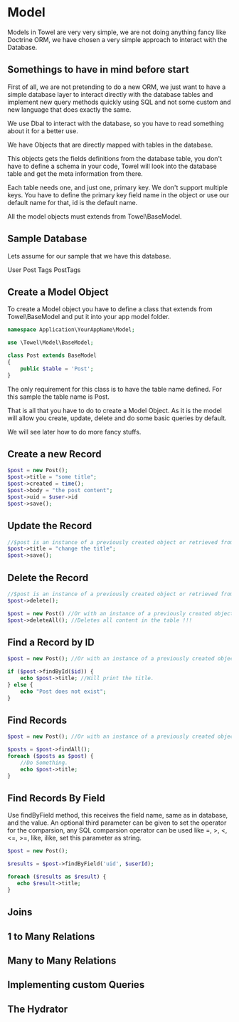 Model
=====

Models in Towel are very very simple, we are not doing anything fancy like Doctrine ORM,
we have chosen a very simple approach to interact with the Database.

Somethings to have in mind before start
---------------------------------------

First of all, we are not pretending to do a new ORM, we just want to have a simple database
layer to interact directly with the database tables and implement new query methods quickly using SQL
and not some custom and new language that does exactly the same.

We use Dbal to interact with the database, so you have to read something about it for a better use.

We have Objects that are directly mapped with tables in the database.

This objects gets the fields definitions from the database table, you don't have to
define a schema in your code, Towel will look into the database table and get the meta information
from there.

Each table needs one, and just one, primary key. We don't support multiple keys. You have to define
the primary key field name in the object or use our default name for that, id is the default name.

All the model objects must extends from Towel\BaseModel.

Sample Database
---------------

Lets assume for our sample that we have this database.

User
Post
Tags
PostTags

Create a Model Object
---------------------

To create a Model object you have to define a class that extends from Towel\BaseModel and put it into
your app model folder.

```php
namespace Application\YourAppName\Model;

use \Towel\Model\BaseModel;

class Post extends BaseModel
{
    public $table = 'Post';
}
```

The only requirement for this class is to have the table name defined. For this sample the table
name is Post.

That is all that you have to do to create a Model Object. As it is the model will allow you
create, update, delete and do some basic queries by default.

We will see later how to do more fancy stuffs.

Create a new Record
-------------------

```php
$post = new Post();
$post->title = "some title";
$post->created = time();
$post->body = "the post content";
$post->uid = $user->id
$post->save();
```

Update the Record
-----------------


```php
//$post is an instance of a previously created object or retrieved from the database.
$post->title = "change the title";
$post->save();
```

Delete the Record
-----------------

```php
//$post is an instance of a previously created object or retrieved from the database.
$post->delete();
```

```php
$post = new Post() //Or with an instance of a previously created object or retrieved from the database.
$post->deleteAll(); //Deletes all content in the table !!!
```

Find a Record by ID
-------------------

```php
$post = new Post(); //Or with an instance of a previously created object or retrieved from the database.

if ($post->findById($id)) {
    echo $post->title; //Will print the title.
} else {
    echo "Post does not exist";
}
```

Find Records
------------

```php
$post = new Post(); //Or with an instance of a previously created object or retrieved from the database.

$posts = $post->findAll();
foreach ($posts as $post) {
    //Do Something.
    echo $post->title;
}
```

Find Records By Field
---------------------
Use findByField method, this receives the field name, same as in database, and the value.
An optional third parameter can be given to set the operator for the comparsion, any SQL comparsion operator
can be used like =, >, <, <=, >=, like, ilike, set this parameter as string.

```php
$post = new Post();

$results = $post->findByField('uid', $userId);

foreach ($results as $result) {
   echo $result->title;
}

```
Joins
-----

1 to Many Relations
-------------------

Many to Many Relations
----------------------

Implementing custom Queries
---------------------------

The Hydrator
------------

